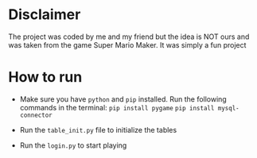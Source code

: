 # Disclaimer
The project was coded by me and my friend but the idea is NOT ours and was taken from the game Super Mario Maker. It was simply a fun project

# How to run

- Make sure you have `python` and `pip` installed. Run the following commands in the terminal:
`pip install pygame`
`pip install mysql-connector`

- Run the `table_init.py` file to initialize the tables

- Run the `login.py` to start playing
